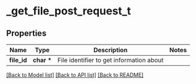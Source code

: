 # _get_file_post_request_t

## Properties
Name | Type | Description | Notes
------------ | ------------- | ------------- | -------------
**file_id** | **char \*** | File identifier to get information about | 

[[Back to Model list]](../README.md#documentation-for-models) [[Back to API list]](../README.md#documentation-for-api-endpoints) [[Back to README]](../README.md)


